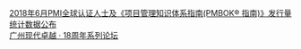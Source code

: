   
[2018年6月PMI全球认证人士及《项目管理知识体系指南(PMBOK® 指南)》发行量统计数据公布](http://www.dianyue.me/archives/599/ml203vwgpuog369a/)  
[广州现代卓越 · 18周年系列论坛](http://www.dianyue.me/archives/996/qnso3b3hcioqgst2/)
